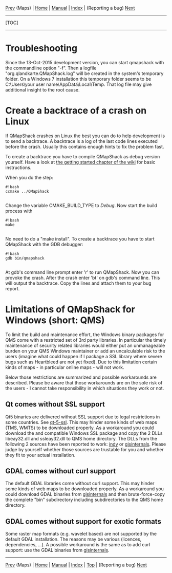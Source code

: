 [Prev](DocFaqMaps) (Maps) | [Home](Home) | [Manual](DocMain) | [Index](AxAdvIndex) | (Reporting a bug) [Next](ReportBugs)
- - -
[TOC]
- - -

# Troubleshooting

Since the 13-Oct-2015 development version, you can start qmapshack
with the commandline option "-f".
Then a logfile "org.qlandkarte.QMapShack.log" will be created in
the system's temporary folder.
On a Windows 7 installation this temporary folder seems to be
C:\Users\your user name\AppData\Local\Temp.
That log file may give additional insight to the root cause.

# Create a backtrace of a crash on Linux

If QMapShack crashes on Linux the best you can do to help development is to send a backtrace. A backtrace is a log of the last code lines executed before the crash. Usually this contains enough hints to fix the problem fast.

To create a backtrace you have to compile QMapShack as debug version yourself. Have a look at [the getting started chapter of the wiki](DocGetQMapShack) for basic instructions.

When you do the step:


```
#!bash
ccmake ../QMapShack


```

Change the variable CMAKE_BUILD_TYPE to *Debug*. Now start the build process with

```
#!bash
make


```

No need to do a "make install". To create a backtrace you have to start QMapShack with the GDB debugger:

```
#!bash
gdb bin/qmapshack


```
At gdb's command line prompt enter 'r' to run QMapShack. Now you can provoke the crash. After the crash enter 'bt' on gdb's command line. This will output the backtrace. Copy the lines and attach them to your bug report.





# Limitations of QMapShack for Windows (short: QMS)

To limit the build and maintenance effort, the Windows binary packages
for QMS come with a restricted set of 3rd party libraries.
In particular the timely maintenance of security related libraries would
either put an unmanageable burden on your QMS Windows maintainer or add
an uncalculable risk to the users (imagine what could happen if I package
a SSL library where severe bugs such as Heartbleed are not yet fixed).
Due to this limitation certain kinds of maps - in particular online maps -
will not work.

Below those restrictions are summarized and  possible workarounds are
described. Please be aware that those workarounds are on the sole risk
of the users - I cannot take responsibility in which situations they work
or not.

## Qt comes without SSL support

Qt5 binaries are delivered without SSL support due to legal restrictions in
some countries. See [qt-5-ssl](http://doc.qt.io/qt-5/ssl.html).
This may hinder some kinds of web maps (TMS, WMTS) to be downloaded properly.
As a workaround you could download the and compatible Windows SSL package
and copy the 2 DLLs libeay32.dll and ssleay32.dll to QMS home directory.
The DLLs from the following 2 sources have been reported to work:
[indy](https://indy.fulgan.com/SSL/openssl-1.0.2d-x64_86-win64.zip) or
[gisinternals](http://download.gisinternals.com/sdk/downloads/release-1800-x64-gdal-1-11-mapserver-6-4.zip).
Please judge by yourself whether those sources are trustable for you and
whether they fit to your actual installation.

## GDAL comes without curl support

The default GDAL libraries come without curl support.
This may hinder some kinds of web maps to be downloaded properly.
As a workaround you could download GDAL binaries from
[gisinternals](http://download.gisinternals.com/sdk/downloads/release-1800-x64-gdal-1-11-4-mapserver-6-4-3.zip)
and then brute-force-copy the complete "bin" subdirectory including
subdirectories to the QMS home directory.

## GDAL comes without support for exotic formats

Some raster map formats (e.g. wavelet based) are not supported by the default
GDAL installation. The reasons may be various (licences, dependencies, ...).
A possible workaround is the same as to add curl support: use the GDAL binaries
from [gisinternals](http://gisinternals.com/).

- - -
[Prev](DocFaqMaps) (Maps) | [Home](Home) | [Manual](DocMain) | [Index](AxAdvIndex) | [Top](#) | (Reporting a bug) [Next](ReportBugs)